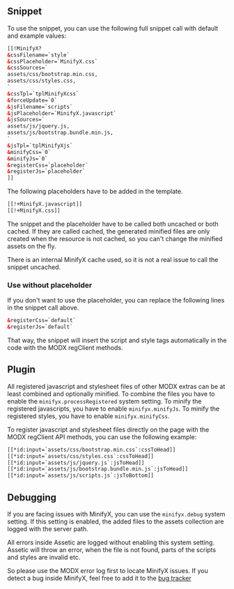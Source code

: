 ## Snippet

To use the snippet, you can use the following full snippet call with default and
example values:

```html
[[!MinifyX?
&cssFilename=`style`
&cssPlaceholder=`MinifyX.css`
&cssSources=`
assets/css/bootstrap.min.css,
assets/css/styles.css,
`
&cssTpl=`tplMinifyXcss`
&forceUpdate=`0`
&jsFilename=`scripts`
&jsPlaceholder=`MinifyX.javascript`
&jsSources=`
assets/js/jquery.js,
assets/js/bootstrap.bundle.min.js,
`
&jsTpl=`tplMinifyXjs`
&minifyCss=`0`
&minifyJs=`0`
&registerCss=`placeholder`
&registerJs=`placeholder`
]]
```

The following placeholders have to be added in the template.

```html
[[!+MinifyX.javascript]]
[[!+MinifyX.css]]
```

The snippet and the placeholder have to be called both uncached or both cached.
If they are called cached, the generated minified files are only created when
the resource is not cached, so you can't change the minified assets on the fly.

There is an internal MinifyX cache used, so it is not a real issue to call the
snippet uncached.

### Use without placeholder

If you don't want to use the placeholder, you can replace the following lines in
the snippet call above.

```html
&registerCss=`default`
&registerJs=`default`
```

That way, the snippet will insert the script and style tags automatically in the
code with the MODX regClient methods.

## Plugin

All registered javascript and stylesheet files of other MODX extras can be at
least combined and optionally minified. To combine the files you have to enable
the `minifyx.processRegistered` system setting. To minify the registered
javascripts, you have to enable `minifyx.minifyJs`. To minify the registered
styles, you have to enable `minifyx.minifyCss`.

To register javascript and stylesheet files directly on the page with the MODX
regClient API methods, you can use the following example:

```html
[[*id:input=`assets/css/bootstrap.min.css`:cssToHead]]
[[*id:input=`assets/css/styles.css`:cssToHead]]
[[*id:input=`assets/js/jquery.js`:jsToHead]]
[[*id:input=`assets/js/bootstrap.bundle.min.js`:jsToHead]]
[[*id:input=`assets/js/scripts.js`:jsToBottom]]
```

## Debugging

If you are facing issues with MinifyX, you can use the `minifyx.debug` system
setting. If this setting is enabled, the added files to the assets collection are
logged with the server path. 

All errors inside Assetic are logged without enabling this system setting.
Assetic will throw an error, when the file is not found, parts of the scripts
and styles are invalid etc.

So please use the MODX error log first to locate MinifyX issues. If you detect a
bug inside MinifyX, feel free to add it to the [bug
tracker](https://github.com/Jako/MinifyX/issues)
